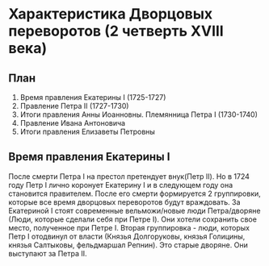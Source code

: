 # Характеристика Дворцовых переворотов (2 четверть XVIII века)
## План
1. Время правления Екатерины I (1725-1727)
2. Правление Петра II (1727-1730)
3. Итоги правления Анны Иоанновны. Племянница Петра I (1730-1740)
4. Правление Ивана Антоновича
5. Итоги правления Елизаветы Петровны

## Время правления Екатерины I
После смерти Петра I на престол претендует внук(Петр II). Но в 1724 году Петр I лично коронует Екатерину I и в следующем году она становится правителем. После его смерти формируется 2 группировки, которые все время дворцовых переворотов будут враждовать. За Екатериной I стоят современные вельможи/новые люди Петра/дворяне (Люди, которые сделали себя при Петре I). Они хотели сохранить свое место, полученное при Петре I. Вторая группировка - люди, которых Петр I отодвинул от власти (Князья Долгоруковы, князья Голицины, князья Салтыковы, фельдмаршал Репнин). Это старые дворяне. Они выступают за Петра II. 